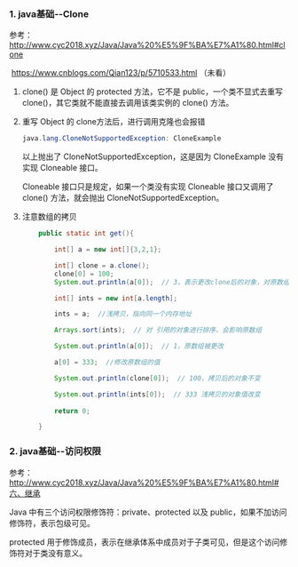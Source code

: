 ### 1. java基础--Clone

参考：http://www.cyc2018.xyz/Java/Java%20%E5%9F%BA%E7%A1%80.html#clone

​		https://www.cnblogs.com/Qian123/p/5710533.html  （未看）

1. clone() 是 Object 的 protected 方法，它不是 public，一个类不显式去重写 clone()，其它类就不能直接去调用该类实例的 clone() 方法。

2. 重写 Object 的 clone方法后，进行调用克隆也会报错

   ~~~java
   java.lang.CloneNotSupportedException: CloneExample
   ~~~

   以上抛出了 CloneNotSupportedException，这是因为 CloneExample 没有实现 Cloneable 接口。

   Cloneable 接口只是规定，如果一个类没有实现 Cloneable 接口又调用了 clone() 方法，就会抛出 CloneNotSupportedException。

3. 注意数组的拷贝

   ~~~java
       public static int get(){
   
           int[] a = new int[]{3,2,1};
   
           int[] clone = a.clone();
           clone[0] = 100;
           System.out.println(a[0]);  // 3，表示更改clone后的对象，对原数组没有改变
   
           int[] ints = new int[a.length];
   
           ints = a;  //浅拷贝，指向同一个内存地址
   
           Arrays.sort(ints);  // 对 引用的对象进行排序，会影响原数组
   
           System.out.println(a[0]);  // 1，原数组被更改
   
           a[0] = 333;  //修改原数组的值
   
           System.out.println(clone[0]);  // 100，拷贝后的对象不变
   
           System.out.println(ints[0]);  // 333 浅拷贝的对象值改变
           
           return 0;
   
       }
   
   ~~~

   

### 2. java基础--访问权限

参考：http://www.cyc2018.xyz/Java/Java%20%E5%9F%BA%E7%A1%80.html#六、继承

Java 中有三个访问权限修饰符：private、protected 以及 public，如果不加访问修饰符，表示包级可见。

protected 用于修饰成员，表示在继承体系中成员对于子类可见，但是这个访问修饰符对于类没有意义。















